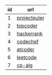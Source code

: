 id | url 
--- | --- 
1 | [projecteuler](https://projecteuler.net/archives)
2 | [topcoder](https://www.topcoder.com/tc?module=MatchList&sc=&sd=&nr=50&sr=151) 
3 | [hackerrank](https://www.hackerrank.com/dashboard) 
4 | [codechef](https://www.codechef.com/contests) 
5 | [atcoder](https://atcoder.jp/users/tourist/history) 
6 | [leetcode](https://leetcode.com/tag/dynamic-programming/) 
7 | [cp-alg](https://cp-algorithms.com/#contributing)      

